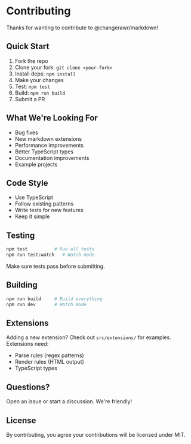 # Contributing

Thanks for wanting to contribute to @changerawr/markdown!

## Quick Start

1. Fork the repo
2. Clone your fork: `git clone <your-fork>`
3. Install deps: `npm install`
4. Make your changes
5. Test: `npm test`
6. Build: `npm run build`
7. Submit a PR

## What We're Looking For

- Bug fixes
- New markdown extensions
- Performance improvements
- Better TypeScript types
- Documentation improvements
- Example projects

## Code Style

- Use TypeScript
- Follow existing patterns
- Write tests for new features
- Keep it simple

## Testing

```bash
npm test          # Run all tests
npm run test:watch   # Watch mode
```

Make sure tests pass before submitting.

## Building

```bash
npm run build     # Build everything
npm run dev       # Watch mode
```

## Extensions

Adding a new extension? Check out `src/extensions/` for examples. Extensions need:

- Parse rules (regex patterns)
- Render rules (HTML output)
- TypeScript types

## Questions?

Open an issue or start a discussion. We're friendly!

## License

By contributing, you agree your contributions will be licensed under MIT.